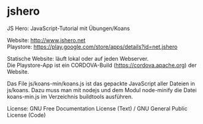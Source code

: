 # jshero
JS Hero: JavaScript-Tutorial mit Übungen/Koans

Website: http://www.jshero.net  
Playstore: https://play.google.com/store/apps/details?id=net.jshero

Statische Website: läuft lokal oder auf jeden Webserver.  
Die Playstore-App ist ein CORDOVA-Build (https://cordova.apache.org) der Website.

Das File js/koans-min/koans.js ist das gepackte JavaScript aller Dateien in js/koans.
Dazu muss man mit nodejs und dem Modul node-minify die Datei koans-min.js im Verzeichnis buildtools ausführen.

License: GNU Free Documentation License (Text) / GNU General Public License (Code) 
